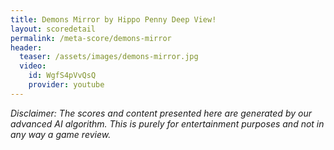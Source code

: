 ```yaml
---
title: Demons Mirror by Hippo Penny Deep View!
layout: scoredetail
permalink: /meta-score/demons-mirror
header:
  teaser: /assets/images/demons-mirror.jpg
  video:
    id: WgfS4pVvQsQ
    provider: youtube
---
```

*Disclaimer: The scores and content presented here are generated by our advanced AI algorithm. This is purely for entertainment purposes and not in any way a game review.*
